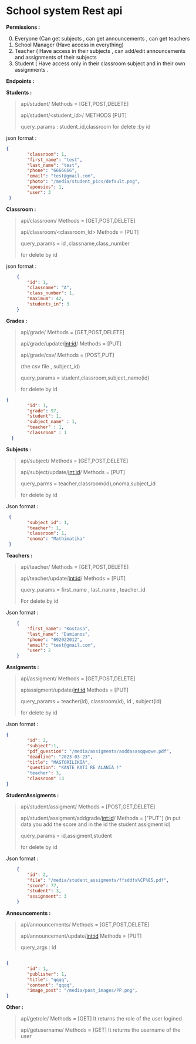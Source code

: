 # School system Rest api


**Permissions :**

0. Everyone (Can get subjects , can get announcements , can get teachers
1. School Manager (Have access in everything)
2. Teacher ( Have access in their subjects , can add/edit announcements and assignments of their subjects 
3. Student ( Have access only in their classroom subject and in their own assignments . 


**Endpoints :**


**Students :**
>api/student/ Methods = [GET,POST,DELETE]
>
>api/student/<student_id>/ METHODS [PUT]
>
>query_params : student_id,classroom
for delete :by id

json format :
```json
{
        "classroom": 1,
        "first_name": "test",
        "last_name": "test",
        "phone": "6666666",
        "email": "test@gmail.com",
        "photo": "/media/student_pics/default.png",
        "apousies": 1,
        "user": 3
 }  
```
**Classroom :**
>api/classroom/  Methods = [GET,POST,DELETE]
>
>api/classroom/<classroom_Id> Methods = [PUT]
>
>query_params = id ,classname,class_number
>
>for delete by id

json format :
```json
    {
        "id": 1,
        "classname": "A",
        "class_number": 1,
        "maximum": 42,
        "students_in": 3
    }
```

**Grades :**
>api/grade/ Methods = [GET,POST,DELETE]
> 
>api/grade/update/<int:id>/ Methods = [PUT]
>
>api/grade/csv/ Methods = [POST,PUT]
>
>(the csv file , subject_id)
>
>query_params = student,classroom,subject_name(id)
>
>for delete by id

```json
{
        "id": 1,  
        "grade": 97,
        "student": 1,
        "subject_name" : 1,
        "teacher" : 1,
        "classroom" : 1
  }   
```
**Subjects :**
>api/subject/ Methods = [GET,POST,DELETE]
>
>api/subject/update/<int:id>/ Methods = [PUT]
>
>query_parms = teacher,classroom(id),onoma,subject_id
>
>for delete by id

Json format :
```json
 {
        "subject_id": 1,
        "teacher": 1,
        "classroom": 1,
        "onoma": "Mathimatika"
 }

```
**Teachers :**
>api/teacher/ Methods = [GET,POST,DELETE]
>
>api/teacher/update/<int:id>/ Methods = [PUT]
>
>query_params = first_name , last_name , teacher_id
>
>For delete by id


Json format :
```json
    {
        "first_name": "Kostasa",
        "last_name": "Damianos",
        "phone": "692022012",
        "email": "test@gmail.com",
        "user": 2
    }
```
**Assigments :**
>api/assigment/  Methods = [GET,POST,DELETE]
>
>apiassigment/update/<int:id>  Methods = [PUT]
>
>query_params = teacher(id), classroom(id), id , subject(id)
>
>for delete by id

Json format :
```json
{
        "id": 2,
        "subject":1,
        "pdf_question": "/media/assigments/asddasasqqwqwe.pdf",
        "deadline": "2023-03-23",
        "title": "MASTORILIKIA",
        "question": "KANTE KATI RE ALANIA !"
        "teacher": 3,
        "classroom" :3       
}
```
**StudentAssigments :**
>api/student/assigment/ Methods = [POST,GET,DELETE]
>
>api/student/assigment/addgrade/<int:id>/ Methods = ["PUT"] (in put data you add the score and in the id the student assigment id)
>
>query_params = id,assigment,student
>
>for delete by id 
    
Json format :
```json    
    {
        "id": 2,
        "file": "/media/student_assigments/ffsddfs%CF%85.pdf",
        "score": 77,
        "student": 3,
        "assignment": 3
    }

``` 
**Announcements :**
>api/announcements/ Methods = [GET,POST,DELETE]
>
>api/announcement/update/<int:id> Methods = [PUT]
>
>query_args : id


```json

{
        "id": 1,
        "publisher": 1,
        "title": "qqqq",
        "content": "qqqq",
        "image_post": "/media/post_images/PP.png",
}

```
        
 **Other :** 
>api/getrole/ Methods = [GET] It returns the role of the user logined 
>
>api/getusername/ Methods = [GET] It returns the username of the user

    




